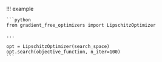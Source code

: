 !!! example 

    ```python
    from gradient_free_optimizers import LipschitzOptimizer

    ...

    opt = LipschitzOptimizer(search_space)
    opt.search(objective_function, n_iter=100)
    ```
